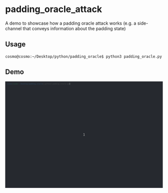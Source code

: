 # padding_oracle_attack
A demo to showcase how a padding oracle attack works (e.g.  a side-channel that conveys information about the padding state)

## Usage
```
cosmo@cosmo:~/Desktop/python/padding_oracle$ python3 padding_oracle.py
```
## Demo
![](padding_oracle_demo.gif)
